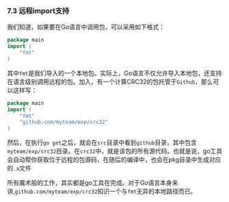 ### 7.3 远程import支持
我们知道，如果要在Go语言中调用包，可以采用如下格式：
```go 
package main
import (
	"fmt"
)
```
其中`fmt`是我们导入的一个本地包。实际上，Go语言不仅允许导入本地包，还支持在语言级别调用远程的包。加入，有一个计算CRC32的包托管于`Github`，那么可以这样写：

```go
package main
import (
	"fmt"
	"github.com/myteam/exp/crc32"
)
```
然后，在执行`go get`之后，就会在`src`目录中看到`github`目录，其中包含`myteam/exp/crc32`目录。在`crc32`中，就是该包的所有源代码。也就是说，go工具会自动帮你获取位于远程的包源码，在随后的编译中，也会在pkg目录中生成对应的`.a`文件

所有魔术般的工作，其实都是go工具在完成。对于Go语言本身来讲,`github.com/myteam/exp/crc32`知识一个与`fmt`无异的本地路径而已。